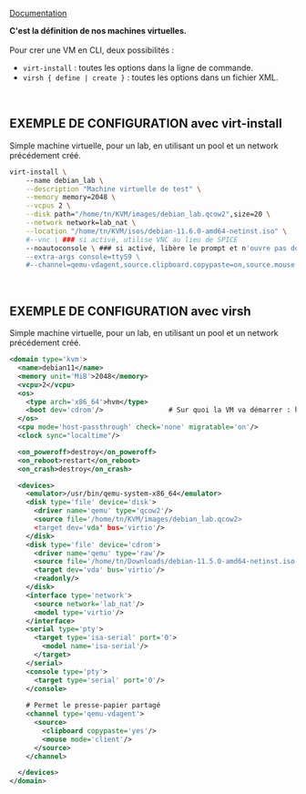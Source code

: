 [Documentation](https://libvirt.org/formatdomain.html)<br />

**C'est la définition de nos machines virtuelles.**<br /><br />
Pour crer une VM en CLI, deux possibilités :
- `virt-install` : toutes les options dans la ligne de commande.
- `virsh { define | create }` : toutes les options dans un fichier XML.
<br />

## EXEMPLE DE CONFIGURATION avec virt-install
Simple machine virtuelle, pour un lab, en utilisant un pool et un network précédement créé.

```bash
virt-install \ 
    --name debian_lab \
    --description "Machine virtuelle de test" \
    --memory memory=2048 \
    --vcpus 2 \
    --disk path="/home/tn/KVM/images/debian_lab.qcow2",size=20 \
    --network network=lab_nat \
    --location "/home/tn/KVM/isos/debian-11.6.0-amd64-netinst.iso" \
    #--vnc \ ### si activé, utilise VNC au lieu de SPICE
    --noautoconsole \ ### si activé, libère le prompt et n'ouvre pas de GUI directement
    --extra-args console=ttyS9 \
    #--channel=qemu-vdagent,source.clipboard.copypaste=on,source.mouse.mode=client ### permet le presse-papier partagé pour VNC
```
<br />

## EXEMPLE DE CONFIGURATION avec virsh
Simple machine virtuelle, pour un lab, en utilisant un pool et un network précédement créé.

```xml
<domain type='kvm'>
  <name>debian11</name>
  <memory unit='MiB'>2048</memory>
  <vcpu>2</vcpu>
  <os>
    <type arch='x86_64'>hvm</type>
    <boot dev='cdrom'/>                # Sur quoi la VM va démarrer : hd, cdrom, ...
  </os>
  <cpu mode='host-passthrough' check='none' migratable='on'/>
  <clock sync="localtime"/>

  <on_poweroff>destroy</on_poweroff>
  <on_reboot>restart</on_reboot>
  <on_crash>destroy</on_crash>

  <devices>
    <emulator>/usr/bin/qemu-system-x86_64</emulator>
    <disk type='file' device='disk'>
      <driver name='qemu' type='qcow2'/>
      <source file='/home/tn/KVM/images/debian_lab.qcow2>
      <target dev='vda' bus='virtio'/>
    </disk>
    <disk type='file' device='cdrom'>
      <driver name='qemu' type='raw'/>
      <source file='/home/tn/Downloads/debian-11.5.0-amd64-netinst.iso'/>
      <target dev='vda' bus='virtio'/>
      <readonly/>
    </disk>
    <interface type='network'>
      <source network='lab_nat'/>
      <model type='virtio'/>
    </interface>
    <serial type='pty'>
      <target type='isa-serial' port='0'>
        <model name='isa-serial'/>
      </target>
    </serial>
    <console type='pty'>
      <target type='serial' port='0'/>
    </console>
  
    # Permet le presse-papier partagé
    <channel type='qemu-vdagent'>
      <source>
        <clipboard copypaste='yes'/>
        <mouse mode='client'/>
      </source>      
    </channel>

  </devices>
</domain>
```
<br />
